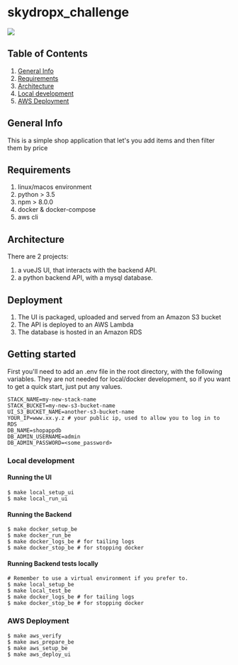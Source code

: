 # skydropx_challenge
![](https://github.com/vwjugow/skydropx_challenge/workflows/Project%20Tests/badge.svg)

## Table of Contents
1. [General Info](#general-info)
2. [Requirements](#requirements)
3. [Architecture](#architecture)
4. [Local development](#local-development)
5. [AWS Deployment](#aws-deployment)

## General Info
This is a simple shop application that let's you add items and then filter them by price

## Requirements
1. linux/macos environment
3. python > 3.5
3. npm > 8.0.0
4. docker & docker-compose
5. aws cli

## Architecture
There are 2 projects:
1. a vueJS UI, that interacts with the backend API.
2. a python backend API, with a mysql database.

## Deployment
1. The UI is packaged, uploaded and served from an Amazon S3 bucket
2. The API is deployed to an AWS Lambda
3. The database is hosted in an Amazon RDS 

## Getting started
First you'll need to add an .env file in the root directory, with the following variables. They are not needed for local/docker development, so if you want to get a quick start, just put any values.

```
STACK_NAME=my-new-stack-name
STACK_BUCKET=my-new-s3-bucket-name
UI_S3_BUCKET_NAME=another-s3-bucket-name
YOUR_IP=www.xx.y.z # your public ip, used to allow you to log in to RDS
DB_NAME=shopappdb
DB_ADMIN_USERNAME=admin
DB_ADMIN_PASSWORD=<some_password>
```

### Local development
#### Running the UI
```
$ make local_setup_ui 
$ make local_run_ui 
```

#### Running the Backend
```
$ make docker_setup_be
$ make docker_run_be 
$ make docker_logs_be # for tailing logs
$ make docker_stop_be # for stopping docker
```

#### Running Backend tests locally
```
# Remember to use a virtual environment if you prefer to.
$ make local_setup_be
$ make local_test_be 
$ make docker_logs_be # for tailing logs
$ make docker_stop_be # for stopping docker
```

### AWS Deployment
```
$ make aws_verify
$ make aws_prepare_be
$ make aws_setup_be
$ make aws_deploy_ui 
```

